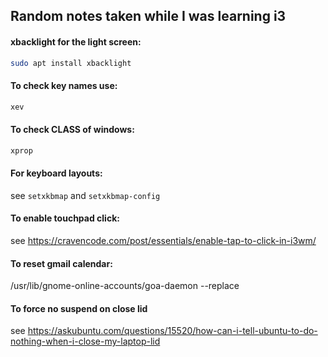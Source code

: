 
## Random notes taken while I was learning i3
#### xbacklight for the light screen:
```bash
sudo apt install xbacklight
```

####  To check key names use:
```bash
xev
```
#### To check CLASS of windows:
```bash
xprop
```

#### For keyboard layouts:
see ``setxkbmap`` and ``setxkbmap-config``

#### To enable touchpad click:
see https://cravencode.com/post/essentials/enable-tap-to-click-in-i3wm/

#### To reset gmail calendar:
/usr/lib/gnome-online-accounts/goa-daemon --replace

#### To force no suspend on close lid
see https://askubuntu.com/questions/15520/how-can-i-tell-ubuntu-to-do-nothing-when-i-close-my-laptop-lid
